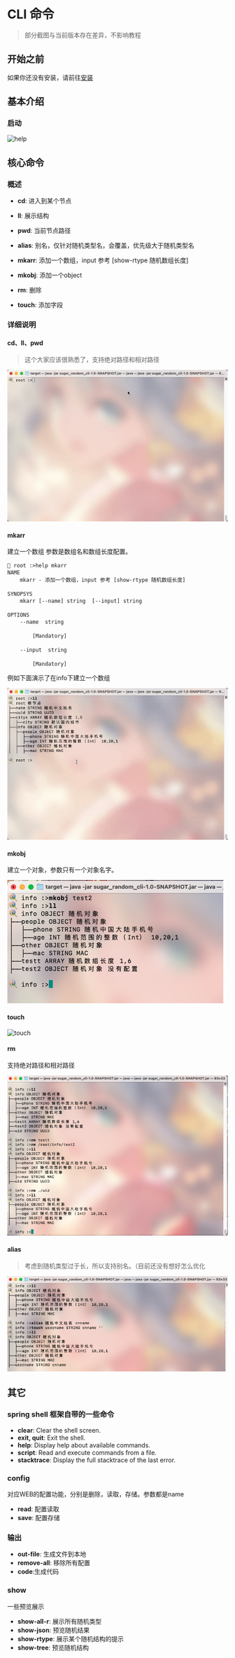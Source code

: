 # CLI 命令

> 部分截图与当前版本存在差异，不影响教程

## 开始之前

如果你还没有安装，请前往[安装](../setup/index.md)

## 基本介绍

### 启动

![help](https://cdn.jsdelivr.net/gh/mikusugar/PictureBed@master/uPic/2021/08/help.gif)

## 核心命令

### 概述

+ **cd**: 进入到某个节点

+ **ll**: 展示结构
+ **pwd**: 当前节点路径
+ **alias**: 别名，仅针对随机类型名，会覆盖，优先级大于随机类型名

+ **mkarr**: 添加一个数组，input 参考 [show-rtype 随机数组长度]

+ **mkobj**: 添加一个object

+ **rm**: 删除

+ **touch**: 添加字段

### 详细说明

#### cd、ll、pwd

> 这个大家应该很熟悉了，支持绝对路径和相对路径

![命令展示1](../assets/命令展示1.gif)

#### mkarr

建立一个数组 参数是数组名和数组长度配置。

```shell
🍭 root :>help mkarr 
NAME
	mkarr - 添加一个数组，input 参考 [show-rtype 随机数组长度]

SYNOPSYS
	mkarr [--name] string  [--input] string  

OPTIONS
	--name  string
		
		[Mandatory]

	--input  string
		
		[Mandatory]
```

例如下面演示了在info下建立一个数组

![mkarr](../assets/mkarr.gif)

#### mkobj

建立一个对象，参数只有一个对象名字。

![image-20210720180538135](../assets/mkobj.png)

#### touch

![touch](https://cdn.jsdelivr.net/gh/mikusugar/PictureBed@master/uPic/2021/08/touch.gif)

#### rm

支持绝对路径和相对路径

![image-20210720181042793](../assets/rm.png)

#### alias

> 考虑到随机类型过于长，所以支持别名。（目前还没有想好怎么优化

![image-20210720181258613](../assets/alias.png)

## 其它

### spring shell 框架自带的一些命令

+  **clear**: Clear the shell screen.
+  **exit, quit**: Exit the shell.
+  **help**: Display help about available commands.
+  **script**: Read and execute commands from a file.
+  **stacktrace**: Display the full stacktrace of the last error.

### **config**

对应WEB的配置功能，分别是删除，读取，存储。参数都是name

+ **read**: 配置读取
+ **save**: 配置存储

### 输出

+ **out-file**: 生成文件到本地
+ **remove-all**: 移除所有配置
+ **code**:生成代码

### **show**

一些预览展示

+ **show-all-r**: 展示所有随机类型
+ **show-json**: 预览随机结果
+ **show-rtype**: 展示某个随机结构的提示
+ **show-tree**: 预览随机结构

